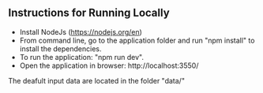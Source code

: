 

## Instructions for Running Locally

- Install NodeJs (https://nodejs.org/en) 
- From command line, go to the application folder and run "npm install" to install the dependencies.
- To run the application: "npm run dev".
- Open the application in browser: http://localhost:3550/

The deafult input data are located in the folder "data/"
